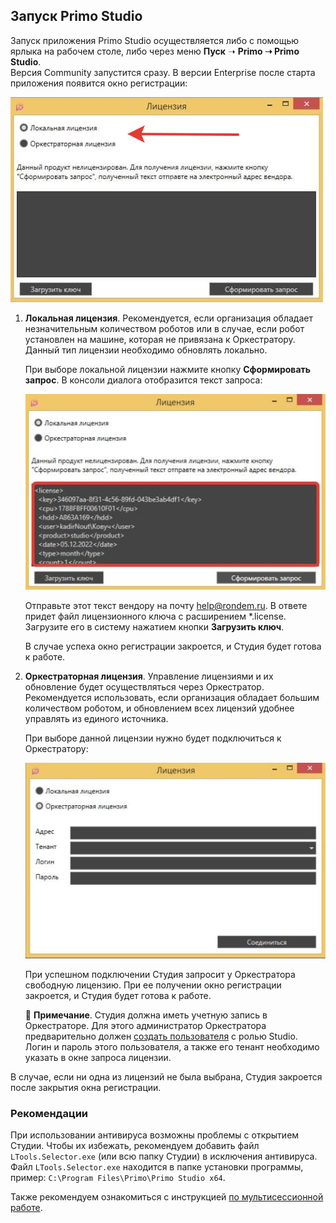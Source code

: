 ## Запуск Primo Studio

Запуск приложения Primo Studio осуществляется либо с помощью ярлыка на рабочем столе, либо через меню **Пуск** ➝ **Primo ➝ Primo Studio**.\
Версия Community запустится сразу. В версии Enterprise после старта приложения появится окно регистрации:

![](<../../.gitbook/assets/Лицензии в Студии.png>)

1. **Локальная лицензия**. Рекомендуется, если организация обладает незначительным количеством роботов или в случае, если робот установлен на машине, которая не привязана к Оркестратору. Данный тип лицензии необходимо обновлять локально.
  
    При выборе локальной лицензии нажмите кнопку **Сформировать запрос**. В консоли диалога отобразится текст запроса:
    
    ![](<../../.gitbook/assets/текст-лицензии.png>)
    
    Отправьте этот текст вендору на почту [help@rondem.ru](mailto:help@rondem.ru). В ответе придет файл лицензионного ключа с расширением \*.license. Загрузите его в систему нажатием кнопки **Загрузить ключ**. 
    
    В случае успеха окно регистрации закроется, и Студия будет готова к работе. 

2. **Оркестраторная лицензия**. Управление лицензиями и их обновление будет осуществляться через Оркестратор. Рекомендуется использовать, если организация обладает большим количеством роботом, и обновлением всех лицензий удобнее управлять из единого источника.

   При выборе данной лицензии нужно будет подключиться к Оркестратору:
   
   ![](<../../.gitbook/assets/оркестраторная-версия-Студии.png>)
   
   При успешном подключении Студия запросит у Оркестратора свободную лицензию. При ее получении окно регистрации закроется, и Студия будет готова к работе. 
   
   :small_blue_diamond: **Примечание**. Студия должна иметь учетную запись в Оркестраторе. Для этого администратор Оркестратора предварительно должен [создать пользователя](https://docs.primo-rpa.ru/primo-rpa/orchestrator/settings/users/orch-users) с ролью Studio. Логин и пароль этого пользователя, а также его тенант необходимо указать в окне запроса лицензии.

В случае, если ни одна из лицензий не была выбрана, Студия закроется после закрытия окна регистрации. 

### Рекомендации
При использовании антивируса возможны проблемы с открытием Студии. Чтобы их избежать, рекомендуем добавить файл `LTools.Selector.exe` (или всю папку Студии) в исключения антивируса. Файл `LTools.Selector.exe` находится в папке установки программы, пример: `C:\Program Files\Primo\Primo Studio x64`.

Также рекомендуем ознакомиться с инструкцией [по мультисессионной работе](https://docs.primo-rpa.ru/primo-rpa/primo-studio/settings/multisession).
